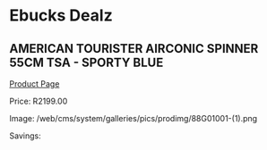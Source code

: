 
# Ebucks Dealz
## AMERICAN TOURISTER AIRCONIC SPINNER 55CM TSA - SPORTY BLUE
[Product Page](https://www.ebucks.com/web/shop/productSelected.do?prodId=1236211956&catId=365267763)

Price: R2199.00

Image: /web/cms/system/galleries/pics/prodimg/88G01001-(1).png

Savings: 


	